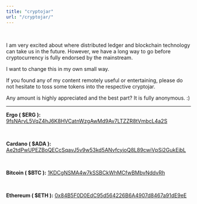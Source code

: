 ```yaml
---
title: "cryptojar"
url: "/cryptojar/"
---
```


<br>

I am very excited about where distributed ledger and blockchain technology can take us in the future. However, we have a long way to go before cryptocurrency is fully endorsed by the mainstream.

I want to change this in my own small way.

If you found any of my content remotely useful or entertaining, please do not hesitate to toss some tokens into the respective cryptojar.

Any amount is highly appreciated and the best part? It is fully anonymous. :)

<hr>

__Ergo ( $ERG ):__
[9fsNArvL5VqZ4hJ6K8HVCatnWzgAwMd9Av7LTZZR8tVmbcL4a2S](https://explorer.ergoplatform.com/en/addresses/9fsNArvL5VqZ4hJ6K8HVCatnWzgAwMd9Av7LTZZR8tVmbcL4a2S)

<br>

__Cardano ( $ADA ):__ [Ae2tdPwUPEZBoQECcSqavJ5v9w53kd5ANvfcyjoQ8L89cwiVpSi2GukEjbL](https://cardanoscan.io/address/Ae2tdPwUPEZBoQECcSqavJ5v9w53kd5ANvfcyjoQ8L89cwiVpSi2GukEjbL)

<br>

__Bitcoin ( $BTC ):__ [1KDCgNSMA4w7kSSBCkWhMCfwBMbvNddvRh](https://mempool.space/address/1KDCgNSMA4w7kSSBCkWhMCfwBMbvNddvRh)

<br>

__Ethereum ( $ETH ):__ [0x84B5F0D0EdC95d564226B6A4907d8467a91dE9eE](https://etherscan.io/address/0x84b5f0d0edc95d564226b6a4907d8467a91de9ee)

<br>

